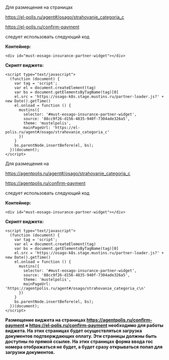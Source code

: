 
Для размещения на страницах

https://el-polis.ru/agent#/osago/strahovanie_categoria_c

https://el-polis.ru/confirm-payment 

следует использовать следующий код

**Контейнер:**

```
<div id="must-eosago-insurance-partner-widget"></div>
```
**Скрипт виджета:**
```
<script type="text/javascript">
  (function (document) {
    var tag = 'script';
    var el = document.createElement(tag)
    var bs = document.getElementsByTagName(tag)[0]
    el.src = 'https://osago-k8s.stage.mustins.ru/partner-loader.js?' + new Date().getTime()
    el.onload = function () {
      mustins({
        selector: '#must-eosago-insurance-partner-widget',
        source: '88cc9f26-d156-4835-940f-7304ade326a5',
        theme: 'mustelpolis',
        mainPageUrl: 'https://el-polis.ru/agent#/osago/strahovanie_categoria_c'
      })
    }
    bs.parentNode.insertBefore(el, bs);
  })(document);
</script>
```


Для размещения на

https://agentpolis.ru/agent#/osago/strahovanie_categoria_c

https://agentpolis.ru/confirm-payment

следует использовать следующий код


**Контейнер:**

```
<div id="must-eosago-insurance-partner-widget"></div>

```
**Скрипт виджета:**

```
<script type="text/javascript">
  (function (document) {
    var tag = 'script';
    var el = document.createElement(tag)
    var bs = document.getElementsByTagName(tag)[0]
    el.src = 'https://osago-k8s.stage.mustins.ru/partner-loader.js?' + new Date().getTime()
    el.onload = function () {
      mustins({
        selector: '#must-eosago-insurance-partner-widget',
        source: '88cc9f26-d156-4835-940f-7304ade326a5',
        theme: 'mustelpolis',
        mainPageUrl: 'https://agentpolis.ru/agent#/osago/strahovanie_categoria_c\n'
      })
    }
    bs.parentNode.insertBefore(el, bs);
  })(document);
</script>

```
**Размещение виджета на страницах https://agentpolis.ru/confirm-payment и 
https://el-polis.ru/confirm-payment необходимо для работы виджета. На этих страницах будет осуществляться загрузка документов подтверждающих оплату. Эти страницы должны быть доступны по прямой ссылке. На этих страницах форма ввода гос номера отображаться не будет, а будет сразу открываться попап для загрузки документов.**

